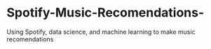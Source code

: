 # Spotify-Music-Recomendations-
Using Spotify, data science, and machine learning to make music recomendations
